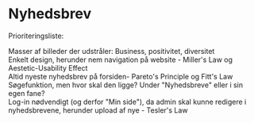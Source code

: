 # Nyhedsbrev
Prioriteringsliste:<br>


Masser af billeder der udstråler: Business, positivitet, diversitet<br>
Enkelt design, herunder nem navigation på website - Miller's Law og Aestetic-Usability Effect <br>
Altid nyeste nyhedsbrev på forsiden- Pareto's Principle og Fitt's Law<br>
Søgefunktion, men hvor skal den ligge? Under "Nyhedsbreve" eller i sin egen fane?<br>
Log-in nødvendigt (og derfor "Min side"), da admin skal kunne redigere i nyhedsbrevene, herunder upload af nye - Tesler's Law<br>


